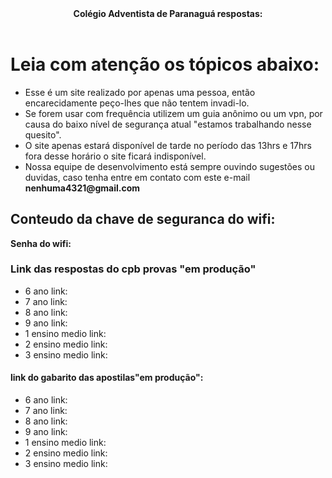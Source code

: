 <html>
<head>
  <meta charset="utf-8" />
  <meta name="description" content="nesse site você vai ter acesso ao gabarito de repostas do cpb provas de paranagua e a senha do wifi do dia" />
  <meta name="autor" content="drean o brabo e torvi" />
  <meta name="keywords" content="respostas, capgua" />
  <header><strong>Colégio Adventista de Paranaguá respostas:</strong></header>
</head>
<body>
     <h1> Leia com atenção os tópicos abaixo: </h1>
      <ul>
       <li>Esse é um site realizado por apenas uma pessoa, então encarecidamente peço-lhes que não tentem invadi-lo.</li>
       <li>Se forem usar com frequência utilizem um guia anônimo ou um vpn, por causa do baixo nível de segurança atual "estamos trabalhando nesse quesito". </li>
       <li>O site apenas estará disponível de tarde no período das 13hrs e 17hrs fora desse horário o site ficará indisponível. </li>
       <li> Nossa equipe de desenvolvimento está sempre ouvindo sugestões ou duvidas, caso tenha entre em contato com este e-mail <strong>nenhuma4321@gmail.com</strong> </li>
      </ul>
     <h2>Conteudo da chave de seguranca do wifi:</h2>
      <p> <strong>Senha do wifi:</strong></p>
      <h3> Link das respostas do cpb provas "em produção"</h3>
      <ul>
      <li>6 ano link: </li>
      <li>7 ano link: </li>
      <li>8 ano link: </li>
      <li>9 ano link: </li>
      <li>1 ensino medio link:</li>
      <li>2 ensino medio link:</li>
      <li>3 ensino medio link:</li> 
      </ul>
     <h4><strong>link do gabarito das apostilas"em produção":</strong></h4>
     <ul> 
    <li>6 ano link: </li> 
    <li>7 ano link: </li>
     <li>8 ano link: </li>
      <li>9 ano link: </li>
      <li>1 ensino medio link:</li>
      <li>2 ensino medio link:</li>
      <li>3 ensino medio link:</li>
  </ul>
</body>
</html>
